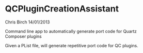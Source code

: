 QCPluginCreationAssistant
=========================

Chris Birch
14/01/2013

Command line app to automatically generate port code for Quartz Composer plugins

Given a PList file, will generate repetitive port code for QC plugins.



